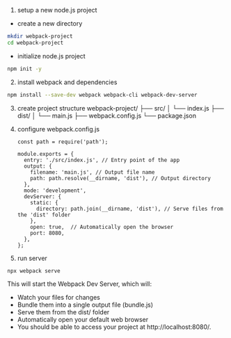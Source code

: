1. setup a new node.js project
- create a new directory
```bash
mkdir webpack-project
cd webpack-project
```

- initialize node.js project
```bash
npm init -y
```

2. install webpack and dependencies
```bash
npm install --save-dev webpack webpack-cli webpack-dev-server
```

3. create project structure
   webpack-project/
   ├── src/
   │   └── index.js
   ├── dist/
   │   └── main.js
   ├── webpack.config.js
   └── package.json

4. configure webpack.config.js
   ```
   const path = require('path');

   module.exports = {
     entry: './src/index.js', // Entry point of the app
     output: {
       filename: 'main.js', // Output file name
       path: path.resolve(__dirname, 'dist'), // Output directory
     },
     mode: 'development',
     devServer: {
       static: {
         directory: path.join(__dirname, 'dist'), // Serve files from the 'dist' folder
       },
       open: true,  // Automatically open the browser
       port: 8080,
     },
   };
   ```

5. run server
```bash
npx webpack serve
```

This will start the Webpack Dev Server, which will:
- Watch your files for changes
- Bundle them into a single output file (bundle.js)
- Serve them from the dist/ folder
- Automatically open your default web browser
- You should be able to access your project at http://localhost:8080/.